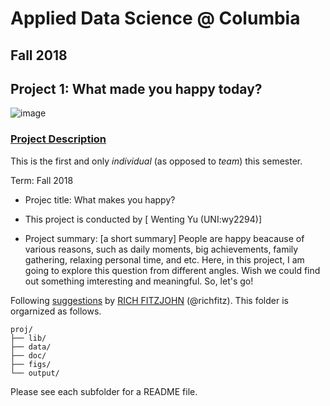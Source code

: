 # Applied Data Science @ Columbia
## Fall 2018
## Project 1: What made you happy today?

![image](figs/title.jpeg)

### [Project Description](doc/Proj1_desc.md)
This is the first and only *individual* (as opposed to *team*) this semester. 

Term: Fall 2018

+ Projec title: What makes you happy?
+ This project is conducted by [ Wenting Yu (UNI:wy2294)]

+ Project summary: [a short summary] People are happy beacause of various reasons, such as daily moments, big achievements, family gathering, relaxing personal time, and etc. Here, in this project, I am going to explore this question from different angles. Wish we could find out something imteresting and meaningful. So, let's go! 

Following [suggestions](http://nicercode.github.io/blog/2013-04-05-projects/) by [RICH FITZJOHN](http://nicercode.github.io/about/#Team) (@richfitz). This folder is orgarnized as follows.

```
proj/
├── lib/
├── data/
├── doc/
├── figs/
└── output/
```

Please see each subfolder for a README file.
